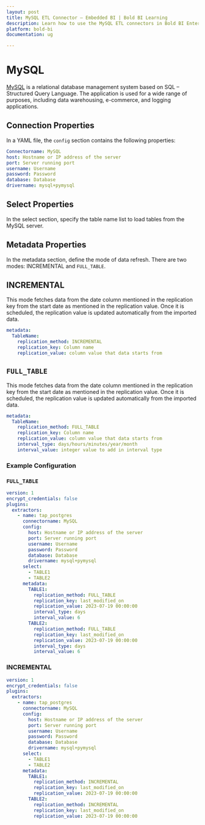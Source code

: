 ```yaml
---
layout: post
title: MySQL ETL Connector – Embedded BI | Bold BI Learning
description: Learn how to use the MySQL ETL connectors in Bold BI Enterprise Edition. Discover simple steps to integrate data smoothly and make the most of your analytics.
platform: bold-bi
documentation: ug

---
```


# MySQL

[MySQL](https://www.mysql.com/) is a relational database management system based on SQL – Structured Query Language. The application is used for a wide range of purposes, including data warehousing, e-commerce, and logging applications.

## Connection Properties

In a YAML file, the `config` section contains the following properties:

```yaml
Connectorname: MySQL
host: Hostname or IP address of the server
port: Server running port
username: Username
password: Password
database: Database
drivername: mysql+pymysql
```
## Select Properties
In the select section, specify the table name list to load tables from the MySQL server.

## Metadata Properties
In the metadata section, define the mode of data refresh. There are two modes: INCREMENTAL and ``FULL_TABLE``.

## INCREMENTAL

This mode fetches data from the date column mentioned in the replication key from the start date as mentioned in the replication value. Once it is scheduled, the replication value is updated automatically from the imported data.
```yaml
metadata:
  TableName:
    replication_method: INCREMENTAL
    replication_key: Column name
    replication_value: column value that data starts from
```
## ``FULL_TABLE``

This mode fetches data from the date column mentioned in the replication key from the start date as mentioned in the replication value. Once it is scheduled, the replication value is updated automatically from the imported data.

```yaml
metadata:
  TableName:
    replication_method: FULL_TABLE
    replication_key: Column name
    replication_value: column value that data starts from
    interval_type: days/hours/minutes/year/month
    interval_value: integer value to add in interval type

```

### Example Configuration
### ``FULL_TABLE``
```yaml
version: 1
encrypt_credentials: false
plugins:
  extractors:
    - name: tap_postgres
      connectorname: MySQL
      config:
        host: Hostname or IP address of the server
        port: Server running port
        username: Username
        password: Password
        database: Database
        drivername: mysql+pymysql
      select:
        - TABLE1
        - TABLE2
      metadata:
        TABLE1:
          replication_method: FULL_TABLE
          replication_key: last_modified_on
          replication_value: 2023-07-19 00:00:00
          interval_type: days
          interval_value: 6
        TABLE2:
          replication_method: FULL_TABLE
          replication_key: last_modified_on
          replication_value: 2023-07-19 00:00:00
          interval_type: days
          interval_value: 6
```

### INCREMENTAL

```yaml
version: 1
encrypt_credentials: false
plugins:
  extractors:
    - name: tap_postgres
      connectorname: MySQL
      config:
        host: Hostname or IP address of the server
        port: Server running port
        username: Username
        password: Password
        database: Database
        drivername: mysql+pymysql
      select:
        - TABLE1
        - TABLE2
      metadata:
        TABLE1:
          replication_method: INCREMENTAL
          replication_key: last_modified_on
          replication_value: 2023-07-19 00:00:00
        TABLE2:
          replication_method: INCREMENTAL
          replication_key: last_modified_on
          replication_value: 2023-07-19 00:00:00
```
